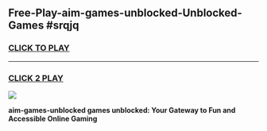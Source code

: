 
## Free-Play-aim-games-unblocked-Unblocked-Games #srqjq
<h3>
<a href="https://news.freeplayer.one?title=aim-games-unblocked&ref=8M">CLICK TO PLAY</a></h3>
<hr>

<h3>
<a href="https://news.freeplayer.one?title=aim-games-unblocked&ref=8M">CLICK 2 PLAY</a>
  
</h3>

<a href="https://news.freeplayer.one?title=aim-games-unblocked&ref=8M"><img src="https://clearcache.store/games.png"></a>


**aim-games-unblocked games unblocked: Your Gateway to Fun and Accessible Online Gaming**
